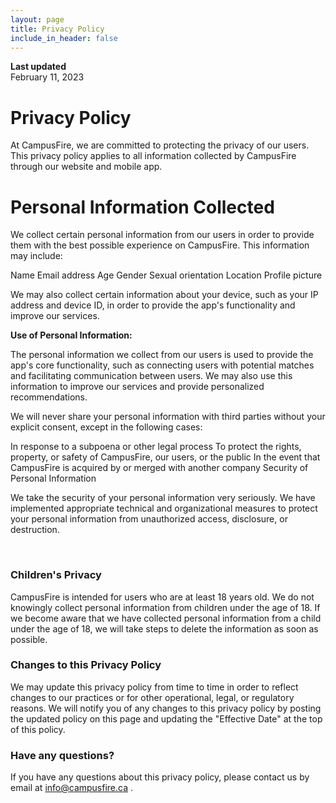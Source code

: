 ```yaml
---
layout: page
title: Privacy Policy
include_in_header: false
---
```


**Last updated**  
February 11, 2023

# Privacy Policy
At CampusFire, we are committed to protecting the privacy of our users. This privacy policy applies to all information collected by CampusFire through our website and mobile app.

# Personal Information Collected

We collect certain personal information from our users in order to provide them with the best possible experience on CampusFire. This information may include:

Name
Email address
Age
Gender
Sexual orientation
Location
Profile picture

We may also collect certain information about your device, such as your IP address and device ID, in order to provide the app's functionality and improve our services.


**Use of Personal Information:** 

The personal information we collect from our users is used to provide the app's core functionality, such as connecting users with potential matches and facilitating communication between users. We may also use this information to improve our services and provide personalized recommendations.

We will never share your personal information with third parties without your explicit consent, except in the following cases:

In response to a subpoena or other legal process
To protect the rights, property, or safety of CampusFire, our users, or the public
In the event that CampusFire is acquired by or merged with another company
Security of Personal Information

We take the security of your personal information very seriously. We have implemented appropriate technical and organizational measures to protect your personal information from unauthorized access, disclosure, or destruction.


<br>

### Children's Privacy

CampusFire is intended for users who are at least 18 years old. We do not knowingly collect personal information from children under the age of 18. If we become aware that we have collected personal information from a child under the age of 18, we will take steps to delete the information as soon as possible.

### Changes to this Privacy Policy

We may update this privacy policy from time to time in order to reflect changes to our practices or for other operational, legal, or regulatory reasons. We will notify you of any changes to this privacy policy by posting the updated policy on this page and updating the "Effective Date" at the top of this policy.

### Have any questions? 

If you have any questions about this privacy policy, please contact us by email at info@campusfire.ca .